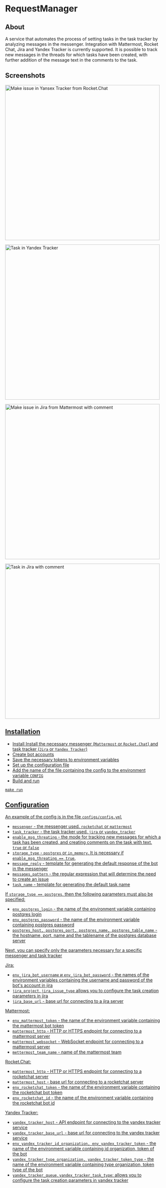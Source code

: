 # RequestManager

## About
A service that automates the process of setting tasks in the task tracker by analyzing messages in the messenger. Integration with Mattermost, Rocket Chat, Jira and Yandex Tracker is currently supported. It is possible to track new messages in the threads for which tasks have been created, with further addition of the message text in the comments to the task.

## Screenshots

<a href="https://drive.google.com/uc?export=view&id=1FafBEh-SpztnF7gqo5aLkAa4zww1CthI"><img src="https://drive.google.com/uc?export=view&id=1FafBEh-SpztnF7gqo5aLkAa4zww1CthI" style="width: 500px; max-width: 100%; height: auto" title="Make issue in Yansex Tracker from Rocket.Chat" />

<a href="https://drive.google.com/uc?export=view&id=1F6v1PnJXgkXhpt5oAzJQqUE4daMvnVtK"><img src="https://drive.google.com/uc?export=view&id=1F6v1PnJXgkXhpt5oAzJQqUE4daMvnVtK" style="width: 500px; max-width: 100%; height: auto" title="Task in Yandex Tracker" />

<a href="https://drive.google.com/uc?export=view&id=1VsM-VIjz-My8QM0LtWmzmdSL1sjjqRvk"><img src="https://drive.google.com/uc?export=view&id=1VsM-VIjz-My8QM0LtWmzmdSL1sjjqRvk" style="width: 500px; max-width: 100%; height: auto" title="Make issue in Jira from Mattermost with comment" />

<a href="https://drive.google.com/uc?export=view&id=1PqvEMavwIBajgcs2vDDRSEX7F16fbbNV"><img src="https://drive.google.com/uc?export=view&id=1PqvEMavwIBajgcs2vDDRSEX7F16fbbNV" style="width: 500px; max-width: 100%; height: auto" title="Task in Jira with comment" />

## Installation
* Install Install the necessary messenger (`Mattermost` or `Rocket.Chat`) and task tracker (`Jira` or `Yandex Tracker`)
* Create bot accounts
* Save the necessary tokens to environment variables
* Set up the configuration file
* Add the name of the file containing the config to the environment variable `CONFIG`
* Build and run
```
make run
```

## Configuration 
An example of the config is in the file `configs/config.yml`
* `messenger` - the messenger used. `rocketchat` or `mattermost`
* `task_tracker` - the task tracker used. `jira` or `yandex_tracker`
* `enable_msg_threating` - the mode for tracking new messages for which a task has been created, and creating comments on the task with text. `true` or `false`
* `storage_type` - `postgres` or `in_memory`. It is necessary if `enable_msg_threating == true`, 
* `message_reply` - template for generating the default response of the bot in the messenger
* `messages_pattern` - the regular expression that will determine the need to create an issue
* `task_name` - template for generating the default task name

If `storage_type == postgres`, then the following parameters must also be specified:

* `env_postgres_login` - the name of the environment variable containing postgres login
* `env_postgres_password` - the name of the environment variable containing postgres password
* `postgres_host, postgres_port, postgres_name, postgres_table_name` - the hostname, port, name and the tablename of the postgres database server

Next, you can specify only the parameters necessary for a specific messenger and task tracker

Jira:
* `env_jira_bot_username` и `env_jira_bot_password` - the names of the environment variables containing the username and password of the bot's account in jira
* `jira_project`, `jira_issue_type` allows you to configure the task creation parameters in jira
* `jira_base_url` - base url for connecting to a jira server

Mattermost:
* `env_mattermost_token` - the name of the environment variable containing the mattermost bot token
* `mattermost_http` - HTTP or HTTPS endpoint for connecting to a mattermost server
* `mattermost_websocket` - WebSocket endpoint for connecting to a mattermost server
* `mettermost_team_name` - name of the mattermost team

Rocket.Chat:
* `mattermost_http` - HTTP or HTTPS endpoint for connecting to a rocketchat server
* `mattermost_host` - base url for connecting to a rocketchat server
* `env_rocketchat_token` - the name of the environment variable containing the rocketchat bot token
* `env_rocketchat_id` - the name of the environment variable containing the rocketchat bot id

Yandex Tracker:

* `yandex_tracker_host` - API endpoint for connecting to the yandex tracker service
* `yandex_tracker_base_url` - base url for connecting to the yandex tracker service
* `env_yandex_tracker_id_organization, env_yandex_tracker_token` - the name of the environment variable containing id organization, token of the bot
* `yandex_tracker_type_organization, yandex_tracker_token_type` - the name of the environment variable containing type organization, token type of the bot
* `yandex_tracker_queue`, `yandex_tracker_task_type`: allows you to configure the task creation parameters in yandex tracker
